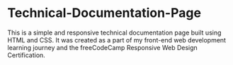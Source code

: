# Technical-Documentation-Page
This is a simple and responsive technical documentation page built using HTML and CSS. It was created as a part of my front-end web development learning journey and the freeCodeCamp Responsive Web Design Certification.
